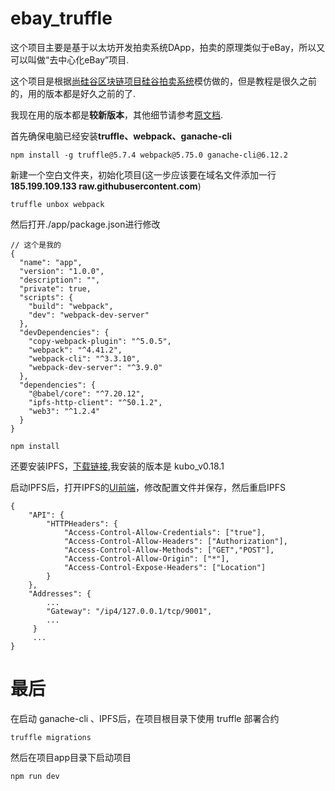 # ebay_truffle

这个项目主要是基于以太坊开发拍卖系统DApp，拍卖的原理类似于eBay，所以又可以叫做“去中心化eBay”项目.

这个项目是根据[尚硅谷区块链项目硅谷拍卖系统](https://www.bilibili.com/video/BV1EJ411D7SL/)模仿做的，但是教程是很久之前的，用的版本都是好久之前的了.

我现在用的版本都是**较新版本**，其他细节请参考[原文档](https://github.com/confucianzuoyuan/blockchain-tutorial/tree/master/%E4%BB%A5%E5%A4%AA%E5%9D%8A%E6%95%99%E7%A8%8B/%E6%8B%8D%E5%8D%96%E5%BA%94%E7%94%A8).

首先确保电脑已经安装**truffle、webpack、ganache-cli**

```
npm install -g truffle@5.7.4 webpack@5.75.0 ganache-cli@6.12.2
```

新建一个空白文件夹，初始化项目(这一步应该要在域名文件添加一行**185.199.109.133  raw.githubusercontent.com**)

```
truffle unbox webpack
```

然后打开./app/package.json进行修改

```
// 这个是我的
{
  "name": "app",
  "version": "1.0.0",
  "description": "",
  "private": true,
  "scripts": {
    "build": "webpack",
    "dev": "webpack-dev-server"
  },
  "devDependencies": {
    "copy-webpack-plugin": "^5.0.5",
    "webpack": "^4.41.2",
    "webpack-cli": "^3.3.10",
    "webpack-dev-server": "^3.9.0"
  },
  "dependencies": {
    "@babel/core": "^7.20.12",
    "ipfs-http-client": "^50.1.2",
    "web3": "^1.2.4"
  }
}
```

```
npm install
```

还要安装IPFS，[下载链接](https://dist.ipfs.tech/#kubo),我安装的版本是 kubo_v0.18.1

启动IPFS后，打开IPFS的[UI前端](http://localhost:5001/webui)，修改配置文件并保存，然后重启IPFS

```
{
	"API": {
		"HTTPHeaders": {
			"Access-Control-Allow-Credentials": ["true"],
			"Access-Control-Allow-Headers": ["Authorization"],
			"Access-Control-Allow-Methods": ["GET","POST"],
			"Access-Control-Allow-Origin": ["*"],
			"Access-Control-Expose-Headers": ["Location"]
		}
	},
	"Addresses": {
		...
		"Gateway": "/ip4/127.0.0.1/tcp/9001",
		...
     }
     ...
}     
```



# 最后

在启动 ganache-cli 、IPFS后，在项目根目录下使用 truffle 部署合约

```
truffle migrations
```

然后在项目app目录下启动项目

```
npm run dev
```



